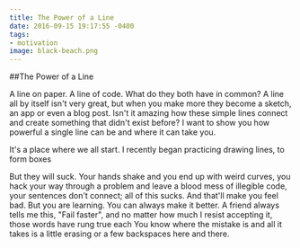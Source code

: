 ```yaml
---
title: The Power of a Line
date: 2016-09-15 19:17:55 -0400
tags:
- motivation
image: black-beach.png
---
```


##The Power of a Line

A line on paper. A line of code. What do they both have in common? A line all by itself isn't very great, but when you make more they become a sketch, an app or even a blog post. Isn't it amazing how these simple lines connect and create something that didn't exist before? I want to show you how powerful a single line can be and where it can take you.

It's a place where we all start. I recently began practicing drawing lines, to form boxes

But they will suck. Your hands shake and you end up with weird curves, you hack your way through a problem and leave a blood mess of illegible code, your sentences don't connect; all of this sucks. And that'll make you feel bad. But you are learning. You can always make it better. A friend always tells me this, "Fail faster", and no matter how much I resist accepting it, those words have rung true each  You know where the mistake is and all it takes is a little erasing or a few backspaces here and there.
